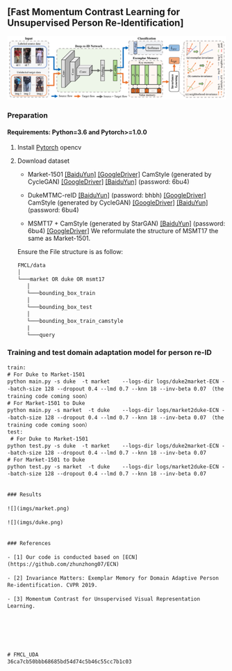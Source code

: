 ## [Fast  Momentum Contrast Learning for Unsupervised Person Re-Identification]

![](imgs/framework.png)


### Preparation

#### Requirements: Python=3.6 and Pytorch>=1.0.0

1. Install [Pytorch](http://pytorch.org/) opencv

2. Download dataset

   - Market-1501 [[BaiduYun]](http://pan.baidu.com/s/1ntIi2Op) [[GoogleDriver]](https://drive.google.com/file/d/0B8-rUzbwVRk0c054eEozWG9COHM/view?usp=sharing) CamStyle (generated by CycleGAN) [[GoogleDriver]](https://drive.google.com/open?id=1klY3nBS2sD4pxcyUbSlhtfTk9ButMNW1) [[BaiduYun]](https://pan.baidu.com/s/1NHv1UfI9bKo1XrDx8g70ow) (password: 6bu4)
   
   - DukeMTMC-reID [[BaiduYun]](https://pan.baidu.com/s/1jS0XM7Var5nQGcbf9xUztw) (password: bhbh) [[GoogleDriver]](https://drive.google.com/open?id=1jjE85dRCMOgRtvJ5RQV9-Afs-2_5dY3O) CamStyle (generated by CycleGAN) [[GoogleDriver]](https://drive.google.com/open?id=1tNc-7C3mpSFa_xOti2PmUVXTEiqmJlUI) [[BaiduYun]](https://pan.baidu.com/s/1NHv1UfI9bKo1XrDx8g70ow) (password: 6bu4)
   
   - MSMT17 + CamStyle (generated by StarGAN) [[BaiduYun]](https://pan.baidu.com/s/1NHv1UfI9bKo1XrDx8g70ow) (password: 6bu4) [[GoogleDriver]](https://drive.google.com/open?id=11I7p0Dr-TCC9TnvY8rWp0B47gCB3K0T4) We reformulate the structure of MSMT17 the same as Market-1501.
   
   
   Ensure the File structure is as follow:
   
   ```
   FMCL/data    
   │
   └───market OR duke OR msmt17
      │   
      └───bounding_box_train
      │   
      └───bounding_box_test
      │   
      └───bounding_box_train_camstyle
      | 
      └───query
   ```

### Training and test domain adaptation model for person re-ID

  ```Shell
  train:
  # For Duke to Market-1501
  python main.py -s duke  -t market    --logs-dir logs/duke2market-ECN --batch-size 128 --dropout 0.4 --lmd 0.7 --knn 18 --inv-beta 0.07 （the training code coming soon） 
  # For Market-1501 to Duke
  python main.py -s market  -t duke    --logs-dir logs/market2duke-ECN --batch-size 128 --dropout 0.4 --lmd 0.7 --knn 18 --inv-beta 0.07 （the training code coming soon）
  test:
   # For Duke to Market-1501
  python test.py -s duke  -t market    --logs-dir logs/duke2market-ECN --batch-size 128 --dropout 0.4 --lmd 0.7 --knn 18 --inv-beta 0.07  
  # For Market-1501 to Duke
  python test.py -s market  -t duke    --logs-dir logs/market2duke-ECN --batch-size 128 --dropout 0.4 --lmd 0.7 --knn 18 --inv-beta 0.07 
 

### Results

![](imgs/market.png) 

![](imgs/duke.png)

       
### References

- [1] Our code is conducted based on [ECN](https://github.com/zhunzhong07/ECN)

- [2] Invariance Matters: Exemplar Memory for Domain Adaptive Person Re-identification. CVPR 2019.

- [3] Momentum Contrast for Unsupervised Visual Representation Learning. 



    


# FMCL_UDA
36ca7cb50bbb68685bd54d74c5b46c55cc7b1c03
